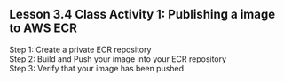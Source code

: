 ## Lesson 3.4 Class Activity 1: Publishing a image to AWS ECR

<p>Step 1: Create a private ECR repository
<br>Step 2: Build and Push your image into your ECR repository
<br>Step 3: Verify that your image has been pushed
